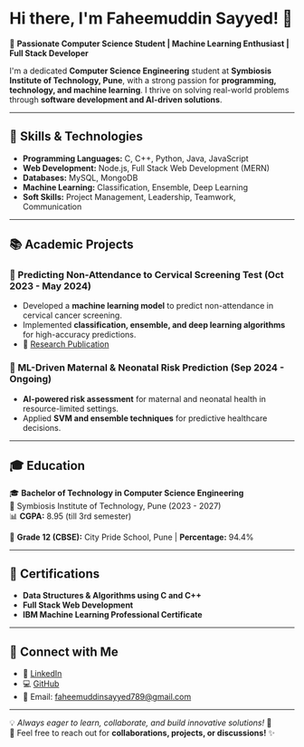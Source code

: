 # Hi there, I'm Faheemuddin Sayyed! 👋

🚀 **Passionate Computer Science Student | Machine Learning Enthusiast | Full Stack Developer**

I'm a dedicated **Computer Science Engineering** student at **Symbiosis Institute of Technology, Pune**, with a strong passion for **programming, technology, and machine learning**. I thrive on solving real-world problems through **software development and AI-driven solutions**.

---

## 🔧 Skills & Technologies

- **Programming Languages:** C, C++, Python, Java, JavaScript
- **Web Development:** Node.js, Full Stack Web Development (MERN)
- **Databases:** MySQL, MongoDB
- **Machine Learning:** Classification, Ensemble, Deep Learning
- **Soft Skills:** Project Management, Leadership, Teamwork, Communication

---

## 📚 Academic Projects

### 🔹 Predicting Non-Attendance to Cervical Screening Test (Oct 2023 - May 2024)
- Developed a **machine learning model** to predict non-attendance in cervical cancer screening.
- Implemented **classification, ensemble, and deep learning algorithms** for high-accuracy predictions.
- 📄 [Research Publication](https://onlinelibrary.wiley.com/doi/10.1111/phn.13334)

### 🔹 ML-Driven Maternal & Neonatal Risk Prediction (Sep 2024 - Ongoing)
- **AI-powered risk assessment** for maternal and neonatal health in resource-limited settings.
- Applied **SVM and ensemble techniques** for predictive healthcare decisions.

---

## 🎓 Education

🎓 **Bachelor of Technology in Computer Science Engineering**  
📍 Symbiosis Institute of Technology, Pune (2023 - 2027)  
📊 **CGPA:** 8.95 (till 3rd semester)  

🏫 **Grade 12 (CBSE):** City Pride School, Pune | **Percentage:** 94.4%  

---

## 📜 Certifications

- **Data Structures & Algorithms using C and C++**
- **Full Stack Web Development**
- **IBM Machine Learning Professional Certificate**

---

## 📌 Connect with Me

- 🔗 [LinkedIn](https://www.linkedin.com/in/faheem219/)
- 💻 [GitHub](https://github.com/Faheem219)
- 📧 Email: faheemuddinsayyed789@gmail.com

---

💡 *Always eager to learn, collaborate, and build innovative solutions!* 🚀  
🌟 Feel free to reach out for **collaborations, projects, or discussions!** ✨

